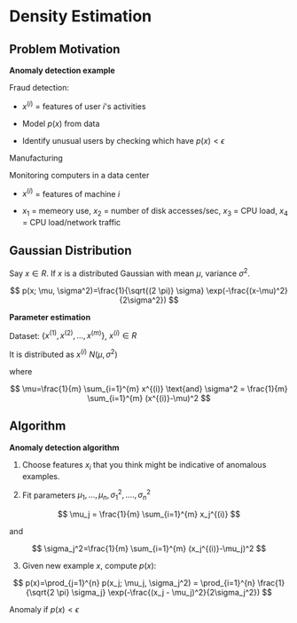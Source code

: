 # Density Estimation

## Problem Motivation

**Anomaly detection example**

Fraud detection:

* $x^{(i)}$ = features of user $i$'s activities

* Model $p(x)$ from data

* Identify unusual users by checking which have $p(x)<\epsilon$

Manufacturing

Monitoring computers in a data center

* $x^{(i)}$ = features of machine $i$

* $x_1$ = memeory use, $x_2$ = number of disk accesses/sec, $x_3$ = CPU load, $x_4$ = CPU load/network traffic


## Gaussian Distribution

Say $x \in R$. If $x$ is a distributed Gaussian with mean $\mu$, variance $\sigma^2$.

$$
p(x; \mu, \sigma^2)=\frac{1}{\sqrt{(2 \pi)} \sigma} \exp(-\frac{(x-\mu)^2}{2\sigma^2})
$$

**Parameter estimation**

Dataset: $\{x^{(1)}, x^{(2)},..., x^{(m)}\}$, $x^{(i)} \in R$

It is distributed as $x^{(i)}~N(\mu, \sigma^2)$

where

$$
\mu=\frac{1}{m} \sum_{i=1}^{m} x^{(i)} \text{and} \sigma^2 = \frac{1}{m} \sum_{i=1}^{m} (x^{(i)}-\mu)^2
$$


## Algorithm

**Anomaly detection algorithm**

1. Choose features $x_i$ that you think might be indicative of anomalous examples.

2. Fit parameters $\mu_1,..., \mu_n, \sigma_1^2,...., \sigma_n^2$

$$
\mu_j = \frac{1}{m} \sum_{i=1}^{m} x_j^{(i)}
$$

and 

$$
\sigma_j^2=\frac{1}{m} \sum_{i=1}^{m} (x_j^{(i)}-\mu_j)^2
$$

3. Given new example $x$, compute $p(x)$:

$$
p(x)=\prod_{j=1}^{n} p(x_j; \mu_j, \sigma_j^2) = \prod_{i=1}^{n} \frac{1}{\sqrt{2 \pi} \sigma_j} \exp(-\frac{(x_j - \mu_j)^2}{2\sigma_j^2})
$$

Anomaly if $p(x) < \epsilon$




























































